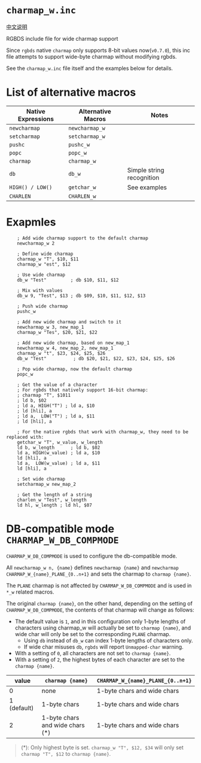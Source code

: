 # `charmap_w.inc`

[中文说明](README.cn.md)

RGBDS include file for wide charmap support

Since `rgbds` native `charmap` only supports 8-bit values now(`v0.7.0`), this inc file attempts to support wide-byte charmap without modifying rgbds.

See the `charmap_w.inc` file itself and the examples below for details.

# List of alternative macros
| Native Expressions | Alternative Macros | Notes                     |
|--------------------|--------------------|---------------------------|
| `newcharmap`       | `newcharmap_w`     |                           |
| `setcharmap`       | `setcharmap_w`     |                           |
| `pushc`            | `pushc_w`          |                           |
| `popc`             | `popc_w`           |                           |
| `charmap`          | `charmap_w`        |                           |
| `db`               | `db_w`             | Simple string recognition |
| `HIGH() / LOW()`   | `getchar_w`        | See examples              |
| `CHARLEN`          | `CHARLEN_w`        |                           |

# Exapmles

```
    ; Add wide charmap support to the default charmap
    newcharmap_w 2

    ; Define wide charmap
    charmap_w "T", $10, $11
    charmap_w "est", $12

    ; Use wide charmap
    db_w "Test"         ; db $10, $11, $12

    ; Mix with values
    db_w 9, "Test", $13 ; db $09, $10, $11, $12, $13

    ; Push wide charmap
    pushc_w

    ; Add new wide charmap and switch to it
    newcharmap_w 3, new_map_1
    charmap_w "Tes", $20, $21, $22

    ; Add new wide charmap, based on new_map_1
    newcharmap_w 4, new_map_2, new_map_1
    charmap_w "t", $23, $24, $25, $26
    db_w "Test"          ; db $20, $21, $22, $23, $24, $25, $26

    ; Pop wide charmap, now the default charmap
    popc_w

    ; Get the value of a character
    ; For rgbds that natively support 16-bit charmap:
    ; charmap "T", $1011
    ; ld b, $02
    ; ld a, HIGH("T") ; ld a, $10
    ; ld [hli], a
    ; ld a,  LOW("T") ; ld a, $11
    ; ld [hli], a

    ; For the native rgbds that work with charmap_w, they need to be replaced with:
    getchar_w "T", w_value, w_length
    ld b, w_length      ; ld b, $02
    ld a, HIGH(w_value) ; ld a, $10
    ld [hli], a
    ld a,  LOW(w_value) ; ld a, $11
    ld [hli], a

    ; Set wide charmap
    setcharmap_w new_map_2

    ; Get the length of a string
    charlen_w "Test", w_length
    ld hl, w_length ; ld hl, $07
```

# DB-compatible mode `CHARMAP_W_DB_COMPMODE` 

`CHARMAP_W_DB_COMPMODE` is used to configure the db-compatible mode.

All `newcharmap_w n, {name}` defines `newcharmap {name}` and `newcharmap CHARMAP_W_{name}_PLANE_{0..n+1}` and sets the charmap to `charmap {name}`.

The `PLANE` charmap is not affected by `CHARMAP_W_DB_COMPMODE` and is used in `*_w` related macros.

The original `charmap {name}`, on the other hand, depending on the setting of `CHARMAP_W_DB_COMPMODE`, the contents of that charmap will change as follows:

- The default value is `1`, and in this configuration only 1-byte lengths of characters using charmap_w will actually be set to `charmap {name}`, and wide char will only be set to the corresponding `PLANE` charmap. 
    - Using `db` instead of `db_w` can index 1-byte lengths of characters only.
    - If wide char misuses `db`, `rgbds` will report `Unmapped-char` warning.
- With a setting of `0`, all characters are not set to `charmap {name}`.
- With a setting of `2`, the highest bytes of each character are set to the `charmap {name}`.

| value       | `charmap {name}`                | `CHARMAP_W_{name}_PLANE_{0..n+1}` |
|-------------|---------------------------------|-----------------------------------|
| 0           | none                            | 1-byte chars and wide chars       |
| 1 (default) | 1-byte chars                    | 1-byte chars and wide chars       |
| 2           | 1-byte chars and wide chars (*) | 1-byte chars and wide chars       |

> (*): Only highest byte is set. `charmap_w "T", $12, $34` will only set `charmap "T", $12` to `charmap {name}`.

